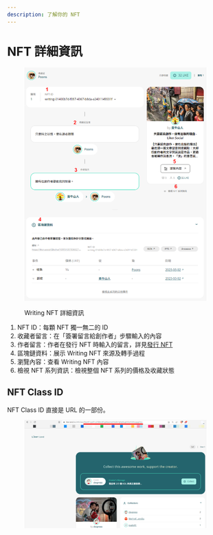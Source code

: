 ```yaml
---
description: 了解你的 NFT
---
```


# NFT 詳細資訊

<figure><img src="../../../.gitbook/assets/Buy NFT Details.png" alt=""><figcaption><p>Writing NFT 詳細資訊</p></figcaption></figure>

1. NFT ID：每顆 NFT 獨一無二的 ID
2. 收藏者留言：在「簽署留言給創作者」步驟輸入的內容
3. 作者留言：作者在發行 NFT 時輸入的留言，詳見[發行 NFT](../nft-portal/#creator-message)
4. 區塊鏈資料：展示 Writing NFT 來源及轉手過程
5. 瀏覽內容：查看 Writing NFT 內容
6. 檢視 NFT 系列資訊：檢視整個 NFT 系列的價格及收藏狀態

## NFT Class ID

NFT Class ID 直接是 URL 的一部份。

<figure><img src="../../../.gitbook/assets/NFT Class ID.png" alt=""><figcaption></figcaption></figure>
